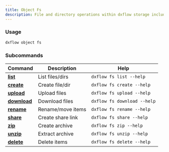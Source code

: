 ```yaml
---
title: Object Fs 
description: File and directory operations within dxflow storage including upload, download, compression, and sharing
---
```


### Usage

```bash [Terminal]
dxflow object fs
```

### Subcommands

| Command | Description | Help |
|---------|-------------|------|
| [**list**](/docs/cli/object/fs-list) | List files/dirs | `dxflow fs list --help` |
| [**create**](/docs/cli/object/fs-create) | Create file/dir | `dxflow fs create --help` |
| [**upload**](/docs/cli/object/fs-upload) | Upload files | `dxflow fs upload --help` |
| [**download**](/docs/cli/object/fs-download) | Download files | `dxflow fs download --help` |
| [**rename**](/docs/cli/object/fs-rename) | Rename/move items | `dxflow fs rename --help` |
| [**share**](/docs/cli/object/fs-share) | Create share link | `dxflow fs share --help` |
| [**zip**](/docs/cli/object/fs-zip) | Create archive | `dxflow fs zip --help` |
| [**unzip**](/docs/cli/object/fs-unzip) | Extract archive | `dxflow fs unzip --help` |
| [**delete**](/docs/cli/object/fs-delete) | Delete items | `dxflow fs delete --help` |

